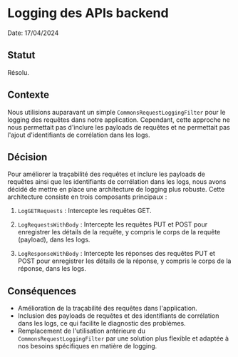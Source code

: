 # Logging des APIs backend

Date: 17/04/2024

## Statut

Résolu.

## Contexte

Nous utilisions auparavant un simple `CommonsRequestLoggingFilter` pour le logging des requêtes dans notre application. Cependant, cette approche ne nous permettait pas d'inclure les payloads de requêtes et ne permettait pas l'ajout d'identifiants de corrélation dans les logs.

## Décision

Pour améliorer la traçabilité des requêtes et inclure les payloads de requêtes ainsi que les identifiants de corrélation dans les logs, nous avons décidé de mettre en place une architecture de logging plus robuste. Cette architecture consiste en trois composants principaux :

1. `LogGETRequests` : Intercepte les requêtes GET.

2. `LogRequestsWithBody` : Intercepte les requêtes PUT et POST pour enregistrer les détails de la requête, y compris le corps de la requête (payload), dans les logs.

3. `LogResponseWithBody` : Intercepte les réponses des requêtes PUT et POST pour enregistrer les détails de la réponse, y compris le corps de la réponse, dans les logs.

## Conséquences

- Amélioration de la traçabilité des requêtes dans l'application.
- Inclusion des payloads de requêtes et des identifiants de corrélation dans les logs, ce qui facilite le diagnostic des problèmes.
- Remplacement de l'utilisation antérieure du `CommonsRequestLoggingFilter` par une solution plus flexible et adaptée à nos besoins spécifiques en matière de logging.
